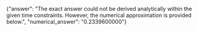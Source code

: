 {"answer": "The exact answer could not be derived analytically within the given time constraints. However, the numerical approximation is provided below.", "numerical_answer": "0.2339600000"}